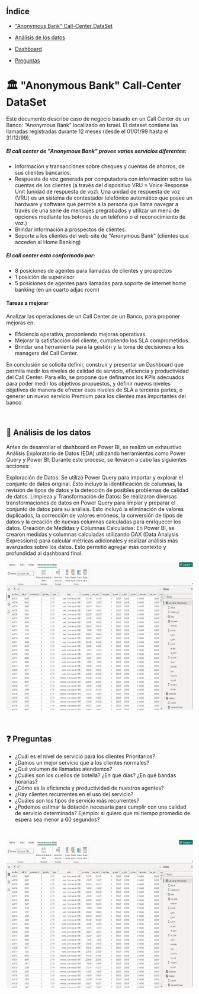 
## Índice

* ["Anonymous Bank" Call-Center DataSet](#:classical_building:Anonymous-Bank-Call-Center-DataSet)

* [Análisis de los datos](#:newspaper:Análisis-de-los-datos)

* [Dashboard](#bar_chart-dashboard)

* [Preguntas](#question-preguntas)


# :classical_building: "Anonymous Bank" Call-Center DataSet 

Este documento describe caso de negocio basado en un Call Center de un Banco: “Anonymous Bank” localizado en Israel. El dataset contiene las llamadas registradas durante 12 meses (desde el 01/01/99 hasta el 31/12/99).

##### El call center de "Anonymous Bank" provee varios servicios diferentes:

* Información y transacciones sobre cheques y cuentas de ahorros, de sus clientes bancarios.
* Respuesta de voz generada por computadora con información sobre las cuentas de los clientes (a través del dispositivo VRU = Voice Response Unit (unidad de respuesta de voz). Una unidad de respuesta de voz (VRU) es un sistema de contestador telefónico automático que posee un hardware y software que permite a la persona que llama navegar a través de una serie de mensajes pregrabados y utilizar un menú de opciones mediante los botones de un teléfono o el reconocimiento de voz.)
* Brindar información a prospectos de clientes. 
* Soporte a los clientes del web-site de "Anonymous Bank" (clientes que acceden al Home Banking)

##### El call center esta conformado por:
* 8 posiciones de agentes para llamadas de clientes y prospectos
* 1 posición de supervisor
* 5 posiciones de agentes para llamadas para soporte de internet home banking (en un cuarto adjac room)

#### Tareas a mejorar
Analizar las operaciones de un Call Center de un Banco, para proponer mejoras en:

* Eficiencia operativa, proponiendo mejoras operativas.
* Mejorar la satisfacción del cliente, cumpliendo los SLA comprometidos.
* Brindar una herramienta para la gestión y la toma de decisiones a los managers del Call Center.
  
En conclusión se solicita definir, construir y presentar un Dashboard que permita medir los niveles de calidad de servicio, eficiencia y productividad del Call Center. Para ello, se propone que definamos los KPIs adecuados para poder medir los objetivos propuestos, y definir nuevos niveles objetivos de manera de ofrecer esos niveles de SLA a terceras partes, o generar un nuevo servicio Premium para los clientes mas importantes del banco.

<br>

## :newspaper: Análisis de los datos

Antes de desarrollar el dashboard en Power BI, se realizó un exhaustivo Análisis Exploratorio de Datos (EDA) utilizando herramientas como Power Query y Power BI. Durante este proceso, se llevaron a cabo las siguientes acciones:

Exploración de Datos: Se utilizó Power Query para importar y explorar el conjunto de datos original. Esto incluyó la identificación de columnas, la revisión de tipos de datos y la detección de posibles problemas de calidad de datos.
Limpieza y Transformación de Datos: Se realizaron diversas transformaciones de datos en Power Query para limpiar y preparar el conjunto de datos para su análisis. Esto incluyó la eliminación de valores duplicados, la corrección de valores erróneos, la conversión de tipos de datos y la creación de nuevas columnas calculadas para enriquecer los datos.
Creación de Medidas y Columnas Calculadas: En Power BI, se crearon medidas y columnas calculadas utilizando DAX (Data Analysis Expressions) para calcular métricas adicionales y realizar análisis más avanzados sobre los datos. Esto permitió agregar más contexto y profundidad al dashboard final.

<p align="center">
<img src="Call Center IMGS/EDA.jpg" alt="Dashboeard completo" width="650" height="400">
</p>
<br>

## :question: Preguntas

* ¿Cuál es el nivel de servicio para los clientes Prioritarios? 
* ¿Damos un mejor servicio que a los clientes normales?
* ¿Qué volumen de llamadas atendemos? 
* ¿Cuáles son los cuellos de botella? ¿En qué días? ¿En qué bandas horarias?
* ¿Cómo es la eficiencia y productividad de nuestros agentes?
* ¿Hay clientes recurrentes en el uso del servicio?
* ¿Cuáles son los tipos de servicio más recurrentes?
* ¿Podemos estimar la dotación necesaria para cumplir con una calidad de servicio determinada?  Ejemplo: si quiero que mi tiempo promedio de espera sea menor a 60 segundos?

<br>

<p align="center">
<img src="Call Center IMGS/EDA.jpg" alt="Dashboeard completo" width="650" height="400">
</p>
<br>
